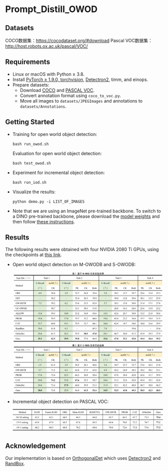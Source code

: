 # Prompt_Distill_OWOD

## Datasets
COCO数据集：https://cocodataset.org/#download
Pascal VOC数据集：http://host.robots.ox.ac.uk/pascal/VOC/

## Requirements
- Linux or macOS with Python ≥ 3.8.
- Install [PyTorch ≥ 1.9.0, torchvision](https://pytorch.org/#install),
  [Detectron2](https://detectron2.readthedocs.io/en/latest/tutorials/install.html),
  timm, and einops.
- Prepare datasets:
  - Download [COCO](https://cocodataset.org/#download) and [PASCAL VOC](http://host.robots.ox.ac.uk/pascal/VOC/).
  - Convert annotation format using `coco_to_voc.py`.
  - Move all images to `datasets/JPEGImages` and annotations to `datasets/Annotations`.

## Getting Started
* Training for open world object detection:
  ```
  bash run_owod.sh
  ```
  Evaluation for open world object detection:
  ```
  bash test_owod.sh
  ```
* Experiment for incremental object detection:
  ```
  bash run_iod.sh
  ```
* Visualize the results:
  ```
  python demo.py -i LIST_OF_IMAGES
  ```
* Note that we are using an ImageNet pre-trained backbone. To switch to a DINO pre-trained backbone, please download the [model weights](https://dl.fbaipublicfiles.com/dino/dino_resnet50_pretrain/dino_resnet50_pretrain.pth) and then follow [these instructions](https://github.com/facebookresearch/detectron2/blob/main/tools/convert-torchvision-to-d2.py).

## Results
The following results were obtained with four NVIDIA 2080 Ti GPUs, using the checkpoints at [this link](https://drive.google.com/drive/folders/1a88p6KFY9CgQsexy4A3ssDo8W0gaWtS5).

* Open world object detection on M-OWODB and S-OWODB:
  
  ![owod](assets/owod.jpg)
  
* Incremental object detection on PASCAL VOC:
  
  ![iod](assets/iod.jpg)



## Acknowledgement

Our implementation is based on [OrthogonalDet](https://github.com/feifeiobama/OrthogonalDet) which uses [Detectron2](https://github.com/facebookresearch/detectron2) and [RandBox](https://github.com/scuwyh2000/RandBox).



